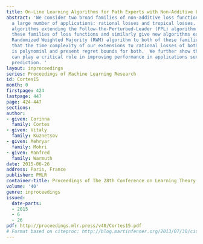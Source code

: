 ```yaml
---
title: On-Line Learning Algorithms for Path Experts with Non-Additive Losses
abstract: 'We consider two broad families of non-additive loss functions covering
  a large number of applications: rational losses and tropical losses. We give new
  algorithms extending the Follow-the-Perturbed-Leader (FPL) algorithm to both of
  these families of loss functions and similarly give new algorithms extending the
  Randomized Weighted Majority (RWM) algorithm to both of these families. We prove
  that the time complexity of our extensions to rational losses of both FPL and RWM
  is polynomial and present regret bounds for both.  We further show that these algorithms
  can play a critical role in improving performance in applications such as structured
  prediction. '
layout: inproceedings
series: Proceedings of Machine Learning Research
id: Cortes15
month: 0
firstpage: 424
lastpage: 447
page: 424-447
sections: 
author:
- given: Corinna
  family: Cortes
- given: Vitaly
  family: Kuznetsov
- given: Mehryar
  family: Mohri
- given: Manfred
  family: Warmuth
date: 2015-06-26
address: Paris, France
publisher: PMLR
container-title: Proceedings of The 28th Conference on Learning Theory
volume: '40'
genre: inproceedings
issued:
  date-parts:
  - 2015
  - 6
  - 26
pdf: http://proceedings.mlr.press/v40/Cortes15.pdf
# Format based on citeproc: http://blog.martinfenner.org/2013/07/30/citeproc-yaml-for-bibliographies/
---
```

